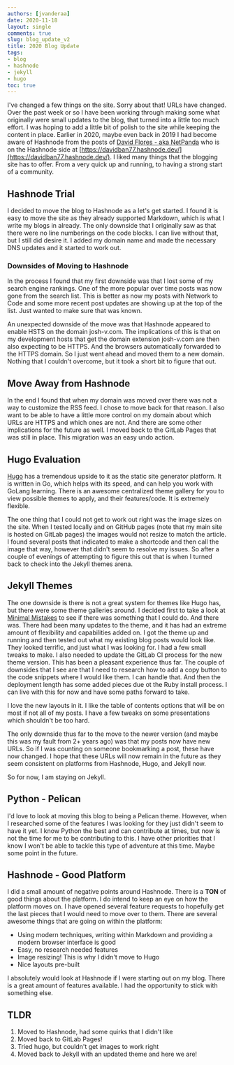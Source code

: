 ```yaml
---
authors: [jvanderaa]
date: 2020-11-18
layout: single
comments: true
slug: blog_update_v2
title: 2020 Blog Update
tags:
- blog
- hashnode
- jekyll
- hugo
toc: true
---
```



I've changed a few things on the site. Sorry about that! URLs have changed. Over the past week or so I have been working through making some what originally were small updates to the blog, that turned into a little too much effort. I was hoping to add a little bit of polish to the site while keeping the content in place. Earlier in 2020, maybe even back in 2019 I had become aware of Hashnode from the posts of [David Flores - aka NetPanda](https://twitter.com/davidban77) who is on the Hashnode side at [https://davidban77.hashnode.dev/](https://davidban77.hashnode.dev/). I liked many things that the blogging site has to offer. From a very quick up and running, to having a strong start of a
community.

## Hashnode Trial

I decided to move the blog to Hashnode as a let's get started. I found it is easy to move the site as they already supported Markdown, which is what I write my blogs in already. The only downside that I originally saw as that there were no line numberings on the code blocks. I can live without that, but I still did desire it. I added my domain name and made the necessary DNS updates and it started to work out.

### Downsides of Moving to Hashnode

In the process I found that my first downside was that I lost some of my search engine rankings. One of the more popular over time posts was now gone from the search list. This is better as now my posts with Network to Code and some more recent post updates are showing up at the top of the list. Just wanted to make sure that was known.  

An unexpected downside of the move was that Hashnode appeared to enable HSTS on the domain josh-v.com. The implications of this is that on my development hosts that get the domain extension josh-v.com are then also expecting to be HTTPS. And the browsers automatically forwarded to the HTTPS domain. So I just went ahead and moved them to a new domain. Nothing that I couldn't overcome, but it took a short bit to figure that out.

## Move Away from Hashnode

In the end I found that when my domain was moved over there was not a way to customize the RSS feed. I chose to move back for that reason. I also want to be able to have a little more control on my domain about which URLs are HTTPS and which ones are not. And there are some other implications for the future as well. I moved back to the GitLab Pages that was still in place. This migration was an easy undo action.

## Hugo Evaluation

[Hugo](https://gohugo.io/) has a tremendous upside to it as the static site generator platform. It is written in Go, which helps with its speed, and can help you work with GoLang learning. There is an awesome centralized theme gallery for you to view possible themes to apply, and their features/code. It is extremely flexible.  

The one thing that I could not get to work out right was the image sizes on the site. When I tested locally and on GitHub pages (note that my main site is hosted on GitLab pages) the images would not resize to match the article. I found several posts that indicated to make a shortcode and then call the image that way, however that didn't seem to resolve my issues. So after a couple of evenings of attempting to figure this out that is when I turned back to check into the Jekyll themes arena.

## Jekyll Themes

The one downside is there is not a great system for themes like Hugo has, but there were some theme galleries around. I decided first to take a look at [Minimal Mistakes](https://github.com/mmistakes/minimal-mistakes) to see if there was something that I could do. And there was. There had been many updates to the theme, and it has had an extreme amount of flexibility and capabilities added on. I got the theme up and running and then tested out what my existing blog posts would look like. They looked terrific, and just what I was looking for. I had a few small tweaks to make. I also needed to update the GitLab CI process for the new theme version. This has been a pleasant experience thus far. The couple of downsides that I see are that I need to research how to add a copy button to the code snippets where I would like them. I can handle that. And then the deployment length has some added pieces due ot the Ruby install process. I can live with this for now and have some paths forward to take.  

I love the new layouts in it. I like the table of contents options that will be on most if not all of my posts. I have a few tweaks on some presentations which shouldn't be too hard.  

The only downside thus far to the move to the newer version (and maybe this was my fault from 2+ years ago) was that my posts now have new URLs. So if I was counting on someone bookmarking a post, these have now changed. I hope that these URLs will now remain in the future as they seem consistent on platforms from Hashnode, Hugo, and Jekyll now.  

So for now, I am staying on Jekyll. 

## Python - Pelican

I'd love to look at moving this blog to being a Pelican theme. However, when I researched some of the features I was looking for they just didn't seem to have it yet. I know Python the best and can contribute at times, but now is not the time for me to be contributing to this. I have other priorities that I know I won't be able to tackle this type of adventure at this time. Maybe some point in the future.

## Hashnode - Good Platform

I did a small amount of negative points around Hashnode. There is a **TON** of good things about the platform. I do intend to keep an eye on how the platform moves on. I have opened several feature requests to hopefully get the last pieces that I would need to move over to them. There are several awesome things that are going on within the platform:

* Using modern techniques, writing within Markdown and providing a modern browser interface is good
* Easy, no research needed features
* Image resizing! This is why I didn't move to Hugo
* Nice layouts pre-built

I absolutely would look at Hashnode if I were starting out on my blog. There is a great amount of features available. I had the opportunity to stick with something else.

## TLDR

1. Moved to Hashnode, had some quirks that I didn't like
2. Moved back to GitLab Pages!
3. Tried hugo, but couldn't get images to work right
4. Moved back to Jekyll with an updated theme and here we are!
